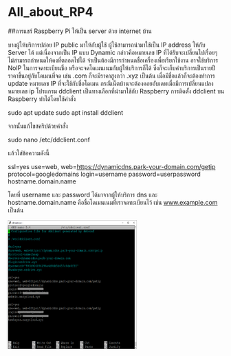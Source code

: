 # All_about_RP4

##การแชร์ Raspberry Pi ให้เป็น server ด้วย internet บ้าน

บางผู้ให้บริการปล่อย IP public มาให้กับผู้ใช้ ผู้ใช้สามารถนำมาใช้เป็น IP address ให้กับ Server ได้ 
แต่เนื่องจากเป็น IP แบบ Dynamic กล่าวคือหมายเลข IP ที่ได้รับจะเปลี่ยนไปเรื่อยๆ ไม่สามารถกำหนดให้คงที่ตลอดไปได้ 
จำเป็นต้องมีการกำหนดชื่อเครื่องเพื่อเรียกใช้งาน อาจใช้บริการ NoIP ในการจดทะเบียนชื่อ หรือจะจดโดเมนเนมกับผู้ให้บริการก็ได้ ซึ่งก็จะเก็บค่าบริการเป็นรายปี ราคาขึ้นอยู่กับโดเมนที่จด 
เช่น .com ก็จะมีราคาสูงกว่า .xyz เป็นต้น   เมื่อมีชื่อแล้วก็จะต้องทำการ update หมายเลข IP ที่จะใช้กับชื่อโดเมน กรณีเน็ตบ้านจะต้องคอยอับเดทเมื่อมีการเปลี่ยนแปลงหมายเลข ip 
โปรแกรม ddclient เป็นทางเลือกที่นำมาใช้กับ Raspberry 
การติดตั้ง ddclient บน Raspberry ทำได้โดยใช้คำสั่ง

  sudo apt update
  sudo apt install ddclient

จากนั้นแก้ไขสคริปด้วยคำสั่ง

   sudo nano /etc/ddclient.conf

แล้วใส่ข้อความดังนี้ 



   ssl=yes
   use=web, web=https://dynamicdns.park-your-domain.com/getip
   protocol=googledomains
   login=username
   password=userpassword
   hostname.domain.name


โดยที่ username และ password ได้มาจากผู้ให้บริการ dns
และ  hostname.domain.name คือชื่อโดเมนเนมที่เราจดทะเบียนไว้ เช่น www.example.com เป็นต้น



<img src="https://github.com/Tawan-Phurat/All_about_RP4/blob/main/pics/ddnsconfig.png" alt="script of clientddns" style="height: 300px; width:300px;"/>
